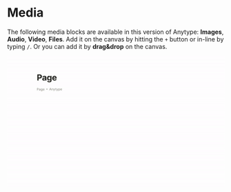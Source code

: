 # Media

The following media blocks are available in this version of Anytype: **Images**, **Audio**, **Video**, **Files**. Add it on the canvas by hitting the `+` button or in-line by typing `/`. Or you can add it by **drag\&drop** on the canvas.

![](../../../../.gitbook/assets/ezgif-6-b64f16bc784d.gif)

## &#x20;<a href="advanced-blocks" id="advanced-blocks"></a>
